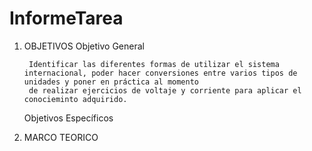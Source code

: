 # InformeTarea

1. OBJETIVOS
     Objetivo General
     
        Identificar las diferentes formas de utilizar el sistema internacional, poder hacer conversiones entre varios tipos de unidades y poner en práctica al momento
        de realizar ejercicios de voltaje y corriente para aplicar el conocieminto adquirido.
        
     Objetivos Específicos


2. MARCO TEORICO




